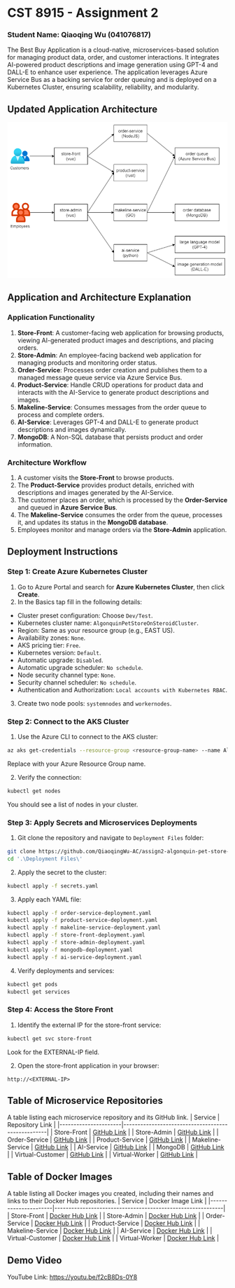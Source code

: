 # CST 8915 - Assignment 2
### Student Name: Qiaoqing Wu (041076817)
The Best Buy Application is a cloud-native, microservices-based solution for managing product data, order, and customer interactions. It integrates AI-powered product descriptions and image generation using GPT-4 and DALL-E to enhance user experience. The application leverages Azure Service Bus as a backing service for order queuing and is deployed on a Kubernetes Cluster, ensuring scalability, reliability, and modularity.

## Updated Application Architecture
![updated-architecture](./assets/updated-architecture.png)

## Application and Architecture Explanation
### Application Functionality
1. **Store-Front**: A customer-facing web application for browsing products, viewing AI-generated product images and descriptions, and placing orders.
2. **Store-Admin**: An employee-facing backend web application for managing products and monitoring order status.
3. **Order-Service**: Processes order creation and publishes them to a managed message queue service via Azure Service Bus.
4. **Product-Service**: Handle CRUD operations for product data and interacts with the AI-Service to generate product descriptions and images.
5. **Makeline-Service**: Consumes messages from the order queue to process and complete orders.
6. **AI-Service**: Leverages GPT-4 and DALL-E to generate product descriptions and images dynamically.
7. **MongoDB**: A Non-SQL database that persists product and order information.

### Architecture Workflow
1. A customer visits the **Store-Front** to browse products.
2. The **Product-Service** provides product details, enriched with descriptions and images generated by the AI-Service.
3. The customer places an order, which is processed by the **Order-Service** and queued in **Azure Service Bus**.
4. The **Makeline-Service** consumes the order from the queue, processes it, and updates its status in the **MongoDB database**.
5. Employees monitor and manage orders via the **Store-Admin** application.

## Deployment Instructions
### Step 1: Create Azure Kubernetes Cluster
1. Go to Azure Portal and search for **Azure Kubernetes Cluster**, then click **Create**.
2. In the Basics tap fill in the following details:
  - Cluster preset configuration: Choose `Dev/Test`.
  - Kubernetes cluster name: `AlgonquinPetStoreOnSteroidCluster`.
  - Region: Same as your resource group (e.g., EAST US).
  - Availability zones: `None`.
  - AKS pricing tier: `Free`.
  - Kubernetes version: `Default`.
  - Automatic upgrade: `Disabled`.
  - Automatic upgrade scheduler: `No schedule`.
  - Node security channel type: `None`.
  - Security channel scheduler: `No schedule`.
  - Authentication and Authorization: `Local accounts with Kubernetes RBAC`.
3. Create two node pools: `systemnodes` and `workernodes`.

### Step 2: Connect to the AKS Cluster
1. Use the Azure CLI to connect to the AKS cluster:
```bash
az aks get-credentials --resource-group <resource-group-name> --name AlgonquinPetStoreOnSteroidCluster
```
Replace <resource-group-name> with your Azure Resource Group name.

2. Verify the connection:
```bash
kubectl get nodes
```
You should see a list of nodes in your cluster.

### Step 3: Apply Secrets and Microservices Deployments
1. Git clone the repository and navigate to `Deployment Files` folder:
```bash
git clone https://github.com/QiaoqingWu-AC/assign2-algonquin-pet-store-on-steroids.git
cd '.\Deployment Files\'
```

2. Apply the secret to the cluster:
```bash
kubectl apply -f secrets.yaml
```

3. Apply each YAML file:
```bash
kubectl apply -f order-service-deployment.yaml
kubectl apply -f product-service-deployment.yaml
kubectl apply -f makeline-service-deployment.yaml
kubectl apply -f store-front-deployment.yaml
kubectl apply -f store-admin-deployment.yaml
kubectl apply -f mongodb-deployment.yaml
kubectl apply -f ai-service-deployment.yaml
```

4. Verify deployments and services:
```bash
kubectl get pods
kubectl get services
```

### Step 4: Access the Store Front
1. Identify the external IP for the store-front service:
```bash
kubectl get svc store-front
```
Look for the EXTERNAL-IP field.

2. Open the store-front application in your browser:
```arduino
http://<EXTERNAL-IP>
```

## Table of Microservice Repositories
A table listing each microservice repository and its GitHub link.
| Service             | Repository Link                                   |
|----------------------|---------------------------------------------------|
| Store-Front          | [GitHub Link](https://github.com/QiaoqingWu-AC/store-front-L8)          |
| Store-Admin          | [GitHub Link](https://github.com/QiaoqingWu-AC/store-admin-L8)          |
| Order-Service        | [GitHub Link](https://github.com/QiaoqingWu-AC/order-service-L8)        |
| Product-Service      | [GitHub Link](https://github.com/QiaoqingWu-AC/product-service-L8)      |
| Makeline-Service     | [GitHub Link](https://github.com/QiaoqingWu-AC/makeline-service-L8)     |
| AI-Service           | [GitHub Link](https://github.com/QiaoqingWu-AC/ai-service-L8)           |
| MongoDB              | [GitHub Link](https://github.com/docker-library/mongo)              |
| Virtual-Customer     | [GitHub Link](https://github.com/QiaoqingWu-AC/virtual-customer-L8)     |
| Virtual-Worker       | [GitHub Link](https://github.com/QiaoqingWu-AC/virtual-worker-L8)       |

## Table of Docker Images
A table listing all Docker images you created, including their names and links to their Docker Hub repositories.
| Service             | Docker Image Link                                           |
|----------------------|------------------------------------------------------------|
| Store-Front          | [Docker Hub Link](https://hub.docker.com/repository/docker/wuiiango/store-front/tags)          |
| Store-Admin          | [Docker Hub Link](https://hub.docker.com/repository/docker/wuiiango/store-admin/tags)          |
| Order-Service        | [Docker Hub Link](https://hub.docker.com/repository/docker/wuiiango/order-service/tags)        |
| Product-Service      | [Docker Hub Link](https://hub.docker.com/repository/docker/wuiiango/product-service/tags)      |
| Makeline-Service     | [Docker Hub Link](https://hub.docker.com/repository/docker/wuiiango/makeline-service/tags)     |
| AI-Service           | [Docker Hub Link](https://hub.docker.com/repository/docker/wuiiango/ai-service/tags)           |
| Virtual-Customer     | [Docker Hub Link](https://hub.docker.com/repository/docker/wuiiango/virtual-customer/tags)     |
| Virtual-Worker       | [Docker Hub Link](https://hub.docker.com/repository/docker/wuiiango/virtual-worker/tags)       |

## Demo Video
YouTube Link: https://youtu.be/f2cB8Ds-0Y8


